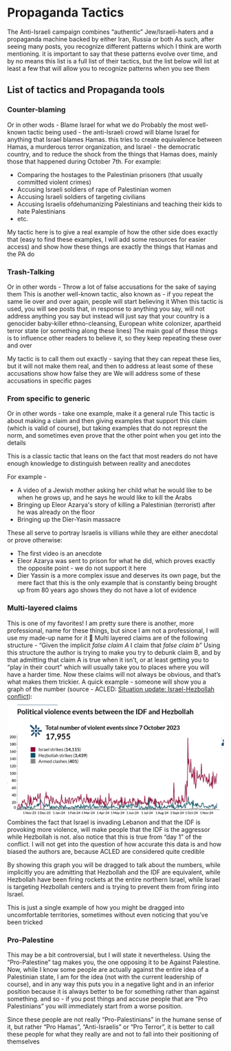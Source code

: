 # Propaganda Tactics

The Anti-Israeli campaign combines “authentic” Jew/Israeli-haters and a propaganda machine backed by either Iran, Russia or both
As such, after seeing many posts, you recognize different patterns which I think are worth mentioning. 
it is important to say that these patterns evolve over time, and by no means this list is a full list of their tactics, but the list below will list at least a few that will allow you to recognize patterns when you see them

## List of tactics and Propaganda tools
### Counter-blaming
Or in other wods - Blame Israel for what we do
Probably the most well-known tactic being used - the anti-Israeli crowd will blame Israel for anything that Israel blames Hamas. this tries to create equivalence between Hamas, a murderous terror organization, and Israel - the democratic country, and to reduce the shock from the things that Hamas does, mainly those that happened during October 7th.  For example:
* Comparing the hostages to the Palestinian prisoners (that usually committed violent crimes)
* Accusing Israeli soldiers of rape of Palestinian women
* Accusing Israeli soldiers of targeting civilians
* Accusing Israelis ofdehumanizing Palestinians and teaching their kids to hate Palestinians
* etc.

My tactic here is to give a real example of how the other side does exactly that (easy to find these examples, I will add some resources for easier access) and show how these things are exactly the things that Hamas and the PA do

### Trash-Talking
Or in other words - Throw a lot of false accusations for the sake of saying them
This is another well-known tactic, also known as - if you repeat the same lie over and over again, people will start believing it
When this tactic is used, you will see posts that, in response to anything you say, will not address anything you say but instead will just say that your country is a genocider baby-killer ethno-cleansing, European white colonizer, apartheid terror state (or something along these lines)
The main goal of these things is to influence other readers to believe it, so they keep repeating these over and over

My tactic is to call them out exactly - saying that they can repeat these lies, but it will not make them real, and then to address at least some of these accusations show how false they are
We will address some of these accusations in specific pages


### From specific to generic
Or in other words - take one example, make it a general rule
This tactic is about making a claim and then giving examples that support this claim (which is valid of course), but taking examples that do not represnt the norm, and sometimes even prove that the other point when you get into the details

This is a classic tactic that leans on the fact that most readers do not have enough knowledge to distinguish between reality and anecdotes 

For example - 
* A video of a Jewish mother asking her child what he would like to be when he grows up, and he says he would like to kill the Arabs
* Bringing up Eleor Azarya's story of killing a Palestinian (terrorist) after he was already on the floor
* Bringing up the Dier-Yasin massacre

These all serve to portray Israelis is villians while they are either anecdotal or prove otherwise:

- The first video is an anecdote
- Eleor Azarya was sent to prison for what he did, which proves exactly the opposite point - we do not support it here
- Dier Yassin is a more complex issue and deserves its own page, but the mere fact that this is the only example that is constantly being brought up from 80 years ago shows they do not have a lot of evidence

### Multi-layered claims
This is one of my favorites! I am pretty sure there is another, more professional, name for these things, but since I am not a professional, I will use my made-up name for it 🎃
Multi layered claims are of the following structure - “Given the implicit _false claim A_ I claim that _false claim b_”
Using this structure the author is trying to make you try to debunk claim B, and by that admitting that claim A is true when it isn’t, or at least getting you to “play in their court” which will usually take you to places where you will have a harder time.
Now these claims will not always be obvious, and that’s what makes them trickier.
A quick example - someone will show you a graph of the number (source - ACLED: [Situation update: Israel-Hezbollah conflict](https://acleddata.com/2024/10/10/situation-update-israel-hezbollah-conflict/)):
![Politicas_violence_events_Between_the_idf_and_hezbollah.png](./Assets/Politicas_violence_events_Between_the_idf_and_hezbollah.png "Politicas_violence_events_Between_the_idf_and_hezbollah.png")
 Combines the fact that Israel is invading Lebanon and that the IDF is provoking more violence, will make people that the IDF is the aggressor while Hezbollah is not. also notice that this is true from “day 1” of the conflict.
 I will not get into the question of how accurate this data is and how biased the authors are, because ACLED are considered quite credible
 
 By showing this graph you will be dragged to talk about the numbers, while implicitly you are admitting that Hezbollah and the IDF are equivalent, while Hezbollah have been firing rockets at the entire northern Israel, while Israel is targeting Hezbollah centers and is trying to prevent them from firing into Israel. 

 This is just a single example of how you might be dragged into uncomfortable territories, sometimes without even noticing that you’ve been tricked

### Pro-Palestine
This may be a bit controversial, but I will state it nevertheless.
Using the “Pro-Palestine” tag makes you, the one opposing it to be Against Palestine. Now, while I know some people are actually against the entire idea of a Palestinian state, I am for the idea (not with the current leadership of course), and in any way this puts you in a negative light and in an inferior position because it is always better to be for something rather than against something. and so - if you post things and accuse people that are “Pro Palestinians” you will immediately start from a worse position. 

Since these people are not really “Pro-Palestinians” in the humane sense of it, but rather “Pro Hamas”, “Anti-Israelis” or “Pro Terror”, it is better to call these people for what they really are and not to fall into their positioning of themselves



